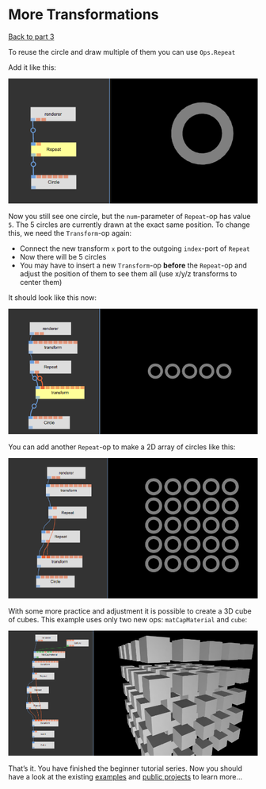 
# More Transformations

[Back to part 3](../beginner3_color/beginner3_color.md)


To reuse the circle and draw multiple of them you can use `Ops.Repeat`

Add it like this:  

![](img/beginner_repeat1.png)

Now you still see one circle, but the `num`-parameter of `Repeat`-op has value `5`. The 5 circles are currently drawn at the exact same position. To change this, we need the `Transform`-op again:  

- Connect the new transform `x` port to the outgoing `index`-port of `Repeat`
- Now there will be 5 circles
- You may have to insert a new `Transform`-op __before__ the `Repeat`-op and adjust the position of them to see them all (use x/y/z transforms to center them)

It should look like this now:  

![](img/beginner_repeat2.png)

You can add another `Repeat`-op to make a 2D array of circles like this:  

![](img/beginner_repeat3.png)

With some more practice and adjustment it is possible to create a 3D cube of cubes. This example uses only two new ops: `matCapMaterial` and `cube`:

![](img/beginner_repeat4.png)


That’s it. You have finished the beginner tutorial series. Now you should have a look at the existing [examples](https://cables.undev.de/examples) and [public projects](https://cables.undev.de/projects) to learn more…